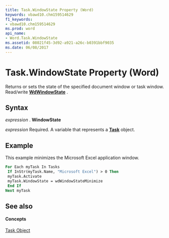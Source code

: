 ```yaml
---
title: Task.WindowState Property (Word)
keywords: vbawd10.chm159514629
f1_keywords:
- vbawd10.chm159514629
ms.prod: word
api_name:
- Word.Task.WindowState
ms.assetid: 08021f45-3d92-a921-a26c-b0391bbf9035
ms.date: 06/08/2017
---
```



# Task.WindowState Property (Word)

Returns or sets the state of the specified document window or task window. Read/write  **[WdWindowState](Word.WdWindowState.md)** .


## Syntax

 _expression_ . **WindowState**

 _expression_ Required. A variable that represents a **[Task](Word.Task.md)** object.


## Example

This example minimizes the Microsoft Excel application window.


```vb
For Each myTask In Tasks 
 If InStr(myTask.Name, "Microsoft Excel") > 0 Then 
 myTask.Activate 
 myTask.WindowState = wdWindowStateMinimize 
 End If 
Next myTask
```


## See also


#### Concepts


[Task Object](Word.Task.md)

